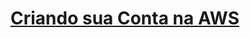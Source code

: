 # [Criando sua Conta na AWS](https://web.dio.me/course/criando-sua-conta-na-aws-2/learning/fee02c21-3814-40e7-ab1b-7eddbbc5b231)


